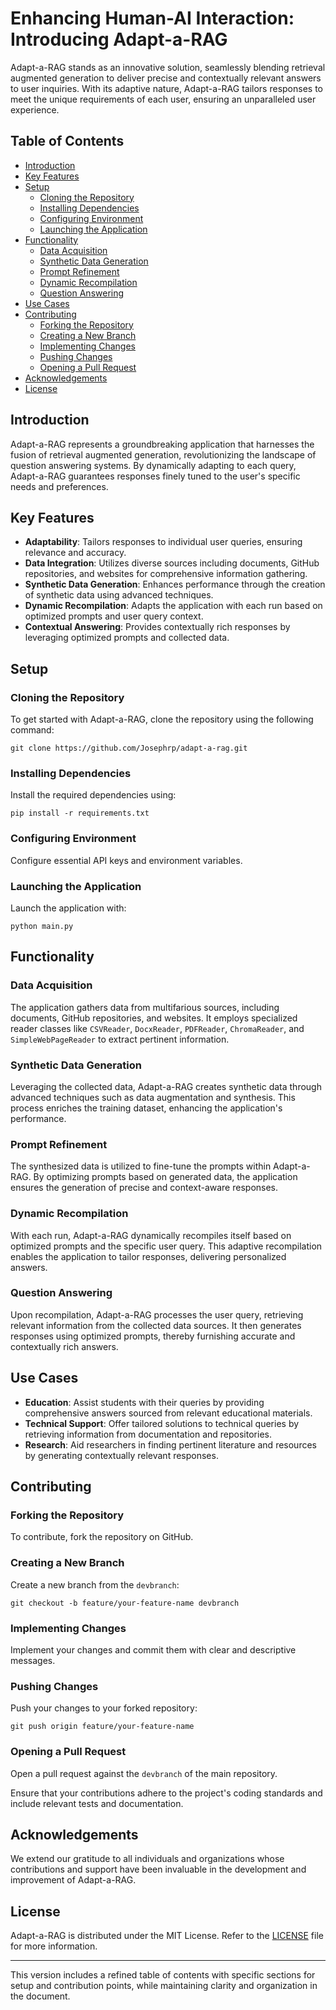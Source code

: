 # Enhancing Human-AI Interaction: Introducing Adapt-a-RAG

Adapt-a-RAG stands as an innovative solution, seamlessly blending retrieval augmented generation to deliver precise and contextually relevant answers to user inquiries. With its adaptive nature, Adapt-a-RAG tailors responses to meet the unique requirements of each user, ensuring an unparalleled user experience.

## Table of Contents

- [Introduction](#introduction)
- [Key Features](#key-features)
- [Setup](#setup)
  - [Cloning the Repository](#cloning-the-repository)
  - [Installing Dependencies](#installing-dependencies)
  - [Configuring Environment](#configuring-environment)
  - [Launching the Application](#launching-the-application)
- [Functionality](#functionality)
  - [Data Acquisition](#data-acquisition)
  - [Synthetic Data Generation](#synthetic-data-generation)
  - [Prompt Refinement](#prompt-refinement)
  - [Dynamic Recompilation](#dynamic-recompilation)
  - [Question Answering](#question-answering)
- [Use Cases](#use-cases)
- [Contributing](#contributing)
  - [Forking the Repository](#forking-the-repository)
  - [Creating a New Branch](#creating-a-new-branch)
  - [Implementing Changes](#implementing-changes)
  - [Pushing Changes](#pushing-changes)
  - [Opening a Pull Request](#opening-a-pull-request)
- [Acknowledgements](#acknowledgements)
- [License](#license)

## Introduction

Adapt-a-RAG represents a groundbreaking application that harnesses the fusion of retrieval augmented generation, revolutionizing the landscape of question answering systems. By dynamically adapting to each query, Adapt-a-RAG guarantees responses finely tuned to the user's specific needs and preferences.

## Key Features

- **Adaptability**: Tailors responses to individual user queries, ensuring relevance and accuracy.
- **Data Integration**: Utilizes diverse sources including documents, GitHub repositories, and websites for comprehensive information gathering.
- **Synthetic Data Generation**: Enhances performance through the creation of synthetic data using advanced techniques.
- **Dynamic Recompilation**: Adapts the application with each run based on optimized prompts and user query context.
- **Contextual Answering**: Provides contextually rich responses by leveraging optimized prompts and collected data.

## Setup

### Cloning the Repository

To get started with Adapt-a-RAG, clone the repository using the following command:
```
git clone https://github.com/Josephrp/adapt-a-rag.git
```

### Installing Dependencies

Install the required dependencies using:
```
pip install -r requirements.txt
```

### Configuring Environment

Configure essential API keys and environment variables.

### Launching the Application

Launch the application with:
```
python main.py
```

## Functionality

### Data Acquisition

The application gathers data from multifarious sources, including documents, GitHub repositories, and websites. It employs specialized reader classes like `CSVReader`, `DocxReader`, `PDFReader`, `ChromaReader`, and `SimpleWebPageReader` to extract pertinent information.

### Synthetic Data Generation

Leveraging the collected data, Adapt-a-RAG creates synthetic data through advanced techniques such as data augmentation and synthesis. This process enriches the training dataset, enhancing the application's performance.

### Prompt Refinement

The synthesized data is utilized to fine-tune the prompts within Adapt-a-RAG. By optimizing prompts based on generated data, the application ensures the generation of precise and context-aware responses.

### Dynamic Recompilation

With each run, Adapt-a-RAG dynamically recompiles itself based on optimized prompts and the specific user query. This adaptive recompilation enables the application to tailor responses, delivering personalized answers.

### Question Answering

Upon recompilation, Adapt-a-RAG processes the user query, retrieving relevant information from the collected data sources. It then generates responses using optimized prompts, thereby furnishing accurate and contextually rich answers.

## Use Cases

- **Education**: Assist students with their queries by providing comprehensive answers sourced from relevant educational materials.
- **Technical Support**: Offer tailored solutions to technical queries by retrieving information from documentation and repositories.
- **Research**: Aid researchers in finding pertinent literature and resources by generating contextually relevant responses.

## Contributing

### Forking the Repository

To contribute, fork the repository on GitHub.

### Creating a New Branch

Create a new branch from the `devbranch`:
```
git checkout -b feature/your-feature-name devbranch
```

### Implementing Changes

Implement your changes and commit them with clear and descriptive messages.

### Pushing Changes

Push your changes to your forked repository:
```
git push origin feature/your-feature-name
```

### Opening a Pull Request

Open a pull request against the `devbranch` of the main repository.

Ensure that your contributions adhere to the project's coding standards and include relevant tests and documentation.

## Acknowledgements

We extend our gratitude to all individuals and organizations whose contributions and support have been invaluable in the development and improvement of Adapt-a-RAG.

## License

Adapt-a-RAG is distributed under the MIT License. Refer to the [LICENSE](LICENSE) file for more information.

---

This version includes a refined table of contents with specific sections for setup and contribution points, while maintaining clarity and organization in the document.
